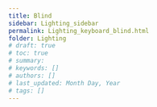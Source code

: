 ```yaml
---
title: Blind
sidebar: Lighting_sidebar
permalink: Lighting_keyboard_blind.html
folder: Lighting
# draft: true
# toc: true
# summary: 
# keywords: []
# authors: []
# last_updated: Month Day, Year
# tags: []
---
```

